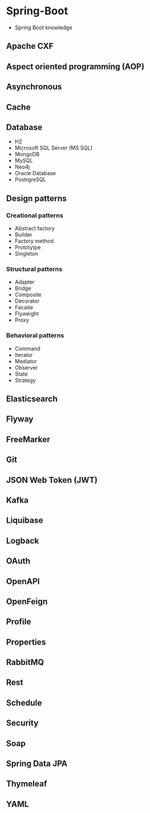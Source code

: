 # Spring-Boot
 - Spring Boot knowledge
 
## Apache CXF

## Aspect oriented programming (AOP)

## Asynchronous

## Cache

## Database

 - H2
 - Microsoft SQL Server (MS SQL)
 - MongoDB
 - MySQL
 - Neo4j
 - Oracle Database
 - PostrgreSQL

## Design patterns

### Creational patterns

 - Abstract factory
 - Builder
 - Factory method
 - Prototytpe
 - Singleton

### Structural patterns

 - Adapter 
 - Bridge
 - Composite
 - Decorator
 - Facade
 - Flyweight
 - Proxy

### Behavioral patterns

- Command
- Iterator
- Mediator
- Observer
- State
- Strategy

## Elasticsearch

## Flyway

## FreeMarker

## Git

## JSON Web Token (JWT)

## Kafka

## Liquibase 

## Logback

## OAuth

## OpenAPI

## OpenFeign

## Profile

## Properties

## RabbitMQ

## Rest

## Schedule

## Security

## Soap

## Spring Data JPA

## Thymeleaf

## YAML
